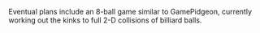 Eventual plans include an 8-ball game similar to GamePidgeon, currently working out the kinks to full 2-D collisions of billiard balls.
